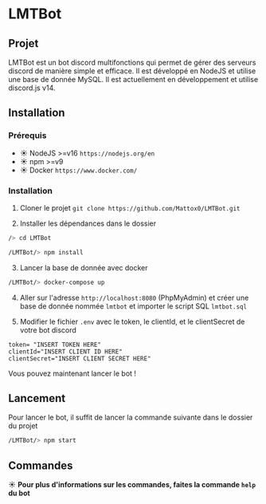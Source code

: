 # LMTBot

## Projet 

LMTBot est un bot discord multifonctions qui permet de gérer des serveurs discord de manière simple et efficace.
Il est développé en NodeJS et utilise une base de donnée MySQL.
Il est actuellement en développement et utilise discord.js v14.

## Installation

### Prérequis

* ☀️ NodeJS >=v16 `https://nodejs.org/en`
* ☀️ npm >=v9
* ☀️ Docker `https://www.docker.com/`

### Installation

1. Cloner le projet `git clone https://github.com/Mattox0/LMTBot.git`

2. Installer les dépendances dans le dossier 
```bash
/> cd LMTBot

/LMTBot/> npm install
```

3. Lancer la base de donnée avec docker
```bash
/LMTBot/> docker-compose up
```

4. Aller sur l'adresse `http://localhost:8080` (PhpMyAdmin) et créer une base de donnée nommée `lmtbot` et importer le script SQL `lmtbot.sql`

5. Modifier le fichier `.env` avec le token, le clientId, et le clientSecret de votre bot discord
```
token= "INSERT TOKEN HERE"
clientId="INSERT CLIENT ID HERE"
clientSecret="INSERT CLIENT SECRET HERE"
```

Vous pouvez maintenant lancer le bot !

## Lancement

Pour lancer le bot, il suffit de lancer la commande suivante dans le dossier du projet
```bash
/LMTBot/> npm start
```

## Commandes

☀️ **Pour plus d'informations sur les commandes, faites la commande `help` du bot**

